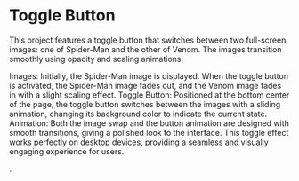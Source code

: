 # Toggle Button

This project features a toggle button that switches between two full-screen images: one of Spider-Man and the other of Venom. The images transition smoothly using opacity and scaling animations.

Images: Initially, the Spider-Man image is displayed. When the toggle button is activated, the Spider-Man image fades out, and the Venom image fades in with a slight scaling effect.
Toggle Button: Positioned at the bottom center of the page, the toggle button switches between the images with a sliding animation, changing its background color to indicate the current state.
Animation: Both the image swap and the button animation are designed with smooth transitions, giving a polished look to the interface.
This toggle effect works perfectly on desktop devices, providing a seamless and visually engaging experience for users.





.
